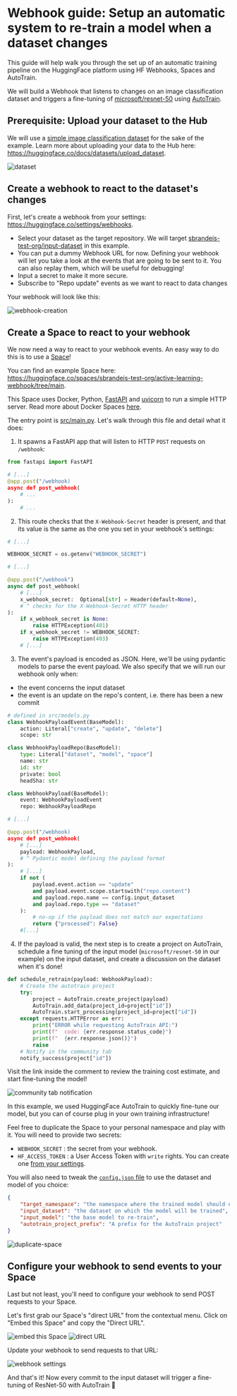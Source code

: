 # Webhook guide: Setup an automatic system to re-train a model when a dataset changes

This guide will help walk you through the set up of an automatic training pipeline on the HuggingFace platform
using HF Webhooks, Spaces and AutoTrain.

We will build a Webhook that listens to changes on an image classification dataset and triggers a fine-tuning
of [microsoft/resnet-50](https://huggingface.co/microsoft/resnet-50) using [AutoTrain](https://huggingface.co/autotrain).



## Prerequisite: Upload your dataset to the Hub

We will use a [simple image classification dataset](https://huggingface.co/datasets/sbrandeis-test-org/input-dataset) for the sake
of the example. Learn more about uploading your data to the Hub here: https://huggingface.co/docs/datasets/upload_dataset.

![dataset](../assets/auto-retrain/dataset.png)

## Create a webhook to react to the dataset's changes

First, let's create a webhook from your settings: https://huggingface.co/settings/webhooks.

- Select your dataset as the target repository. We will target [sbrandeis-test-org/input-dataset](https://huggingface.co/datasets/sbrandeis-test-org/input-dataset) in this example.
- You can put a dummy Webhook URL for now. Defining your webhook will let you take a look at the events that are going to be sent to it. You can also replay them, which will be useful for debugging!
- Input a secret to make it more secure.
- Subscribe to "Repo update" events as we want to react to data changes

Your webhook will look like this:

![webhook-creation](../assets/auto-retrain/webhook-creation.png)

## Create a Space to react to your webhook

We now need a way to react to your webhook events. An easy way to do this is to use a [Space](https://huggingface.co/docs/hub/spaces-overview)!

You can find an example Space here: https://huggingface.co/spaces/sbrandeis-test-org/active-learning-webhook/tree/main.

This Space uses Docker, Python, [FastAPI](https://fastapi.tiangolo.com/) and [uvicorn](https://www.uvicorn.org) to run a simple HTTP server. Read more about Docker Spaces [here](https://huggingface.co/docs/hub/spaces-sdks-docker).


The entry point is [src/main.py](https://huggingface.co/spaces/sbrandeis-test-org/auto-retrain/blob/main/src/main.py). Let's walk through this file and detail what it does:

1. It spawns a FastAPI app that will listen to HTTP `POST` requests on `/webhook`:

```python
from fastapi import FastAPI

# [...]
@app.post("/webhook)
async def post_webhook(
	# ...
):
	# ...
```

2. This route checks that the `X-Webhook-Secret` header is present, and that its value is the same as the one you set in your webhook's settings:

```python
# [...]

WEBHOOK_SECRET = os.getenv("WEBHOOK_SECRET")

# [...]

@app.post("/webhook")
async def post_webhook(
	# [...]
	x_webhook_secret:  Optional[str] = Header(default=None),
	# ^ checks for the X-Webhook-Secret HTTP header
):
	if x_webhook_secret is None:
		raise HTTPException(401)
	if x_webhook_secret != WEBHOOK_SECRET:
		raise HTTPException(403)
	# [...]
```

3. The event's payload is encoded as JSON. Here, we'll be using pydantic models to parse the event payload. We also specify that we will run our webhook only when:
- the event concerns the input dataset
- the event is an update on the repo's content, i.e. there has been a new commit


```python
# defined in src/models.py
class WebhookPayloadEvent(BaseModel):
	action: Literal["create", "update", "delete"]
	scope: str

class WebhookPayloadRepo(BaseModel):
	type: Literal["dataset", "model", "space"]
	name: str
	id: str
	private: bool
	headSha: str

class WebhookPayload(BaseModel):
	event: WebhookPayloadEvent
	repo: WebhookPayloadRepo

# [...]

@app.post("/webhook)
async def post_webhook(
	# [...]
	payload: WebhookPayload,
	# ^ Pydantic model defining the payload format
):
	# [...]
	if not (
		payload.event.action == "update"
		and payload.event.scope.startswith("repo.content")
		and payload.repo.name == config.input_dataset
		and payload.repo.type == "dataset"
	):
		# no-op if the payload does not match our expectations
		return {"processed": False}
	#[...]
```

4. If the payload is valid, the next step is to create a project on AutoTrain, schedule a fine tuning of the input model (`microsoft/resnet-50` in our example) on the input dataset, and create a discussion on the dataset when it's done!

```python
def schedule_retrain(payload: WebhookPayload):
	# Create the autotrain project
	try:
		project = AutoTrain.create_project(payload)
		AutoTrain.add_data(project_id=project["id"])
		AutoTrain.start_processing(project_id=project["id"])
	except requests.HTTPError as err:
		print("ERROR while requesting AutoTrain API:")
		print(f"  code: {err.response.status_code}")
		print(f"  {err.response.json()}")
		raise
	# Notify in the community tab
	notify_success(project["id"])
```

Visit the link inside the comment to review the training cost estimate, and start fine-tuning the model!

![community tab notification](../assets/auto-retrain/notification.png)


In this example, we used HuggingFace AutoTrain to quickly fine-tune our model, but you can of course plug in your own training infrastructure!

Feel free to duplicate the Space to your personal namespace and play with it.
You will need to provide two secrets:
- `WEBHOOK_SECRET` : the secret from your webhook.
- `HF_ACCESS_TOKEN` : a User Access Token with `write` rights. You can create one [from your settings](https://huggingface.co/settings/tokens).

You will also need to tweak the [`config.json` file](https://huggingface.co/spaces/sbrandeis-test-org/active-learning-webhook/blob/main/config.json) to use the dataset and model of you choice:

```json
{
	"target_namespace": "the namespace where the trained model should end up",
	"input_dataset": "the dataset on which the model will be trained",
	"input_model": "the base model to re-train",
	"autotrain_project_prefix": "A prefix for the AutoTrain project"
}
```

![duplicate-space](../assets/auto-retrain/duplicate-space.png)


## Configure your webhook to send events to your Space

Last but not least, you'll need to configure your webhook to send POST requests to your Space.

Let's first grab our Space's "direct URL" from the contextual menu. Click on "Embed this Space" and copy the "Direct URL".

![embed this Space](../assets/auto-retrain/embed.png)
![direct URL](../assets/auto-retrain/direct-url.png)

Update your webhook to send requests to that URL:

![webhook settings](../assets/auto-retrain/update-webhook.png)

And that's it! Now every commit to the input dataset will trigger a fine-tuning of ResNet-50 with AutoTrain 🎉
